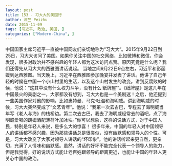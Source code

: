 ```yaml
---
layout: post
title: 153 - 习大大的美国行
author: 沛竺 Peizhu
date: 2015-11-09
tags: [习近平, 政治, 美国, ]
categories: ["Modern-China", ]
---
```



中国国家主席习近平一直被中国网友们亲切地称为“习大大”。2015年9月22日到25日，习大大访问了美国。如果你关注中国的社交网络，比如微博和微信，你会发现，很多对政治并不感兴趣的年轻人都为这次访问点赞。原因究竟是什么呢？我们还得先从习大大的西雅图讲话说起。
当地之间9月22日9点左右，习近平和彭丽媛到达西雅图。当天晚上，习近平在西雅图参加晚宴并发表了讲话。他讲了自己年轻的时候在中国一个小山村里的生活，以及这个山村发生的改变。讲到反腐败的时候，他说：“这其中没有什么权力斗争，没有什么‘纸牌屋’”。《纸牌屋》是这几年在中国最火的美剧之一，大家都没有想到，习大大也是一个美剧迷！之后，他还提到一些美国作家对他的影响，比如惠特曼、马克·吐温和海明威。讲到海明威的时候，习大大突然变成了“文艺青年”。他说：“我第一次去古巴，专程去了海明威当年写《老人与海》的栈桥边。第二次去古巴，我去了海明威经常去的酒吧，点了海明威爱喝的朗姆酒配薄荷叶加冰块。”你可以想象，这样的说话方式，对于中国人民，特别是年轻人来说，是多么大的惊喜！
很多年来，中国的年轻人对中国领导人的讲话都不感兴趣，因为那些讲话总是很类似，没有幽默感和领导人的个性。可是，习大大改变了大家对领导人讲话的“坏印象”。他的讲话听起来更自然，更亲切，充满了人情味和幽默感。虽然，讲话的好坏不能完全代表一个领导人的能力，但是我觉得，好的说话方式能让老百姓跟领导的距离更近，也能让中国的年轻人更关心中国的政治。
